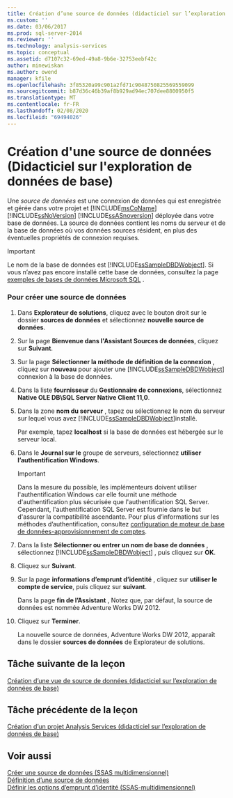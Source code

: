```yaml
---
title: Création d’une source de données (didacticiel sur l’exploration de données de base) | Microsoft Docs
ms.custom: ''
ms.date: 03/06/2017
ms.prod: sql-server-2014
ms.reviewer: ''
ms.technology: analysis-services
ms.topic: conceptual
ms.assetid: d7107c32-69ed-49a8-9b6e-32753eebf42c
author: minewiskan
ms.author: owend
manager: kfile
ms.openlocfilehash: 3f85320a99c901a2fd71c9048750825569559099
ms.sourcegitcommit: b87d36c46b39af8b929ad94ec707dee8800950f5
ms.translationtype: MT
ms.contentlocale: fr-FR
ms.lasthandoff: 02/08/2020
ms.locfileid: "69494026"
---
```

# <a name="creating-a-data-source-basic-data-mining-tutorial"></a>Création d'une source de données (Didacticiel sur l'exploration de données de base)
  Une *source de données* est une connexion de données qui est enregistrée et gérée dans votre projet et [!INCLUDE[msCoName](../includes/msconame-md.md)] [!INCLUDE[ssNoVersion](../includes/ssnoversion-md.md)] [!INCLUDE[ssASnoversion](../includes/ssasnoversion-md.md)] déployée dans votre base de données. La source de données contient les noms du serveur et de la base de données où vos données sources résident, en plus des éventuelles propriétés de connexion requises.  
  
> [!IMPORTANT]  
>  Le nom de la base de données est [!INCLUDE[ssSampleDBDWobject](../includes/sssampledbdwobject-md.md)]. Si vous n’avez pas encore installé cette base de données, consultez la page [exemples de bases de données Microsoft SQL](https://go.microsoft.com/fwlink/?LinkId=88417) .  
  
### <a name="to-create-a-data-source"></a>Pour créer une source de données  
  
1.  Dans **Explorateur de solutions**, cliquez avec le bouton droit sur le dossier **sources de données** et sélectionnez **nouvelle source de données**.  
  
2.  Sur la page **Bienvenue dans l'Assistant Sources de données**, cliquez sur **Suivant**.  
  
3.  Sur la page **Sélectionner la méthode de définition de la connexion** , cliquez sur **nouveau** pour ajouter une [!INCLUDE[ssSampleDBDWobject](../includes/sssampledbdwobject-md.md)] connexion à la base de données.  
  
4.  Dans la liste **fournisseur** du **Gestionnaire de connexions**, sélectionnez **Native OLE DB\SQL Server Native Client 11,0**.  
  
5.  Dans la zone **nom du serveur** , tapez ou sélectionnez le nom du serveur sur lequel vous avez [!INCLUDE[ssSampleDBDWobject](../includes/sssampledbdwobject-md.md)]installé.  
  
     Par exemple, tapez **localhost** si la base de données est hébergée sur le serveur local.  
  
6.  Dans le **Journal sur le** groupe de serveurs, sélectionnez **utiliser l’authentification Windows**.  
  
    > [!IMPORTANT]  
    >  Dans la mesure du possible, les implémenteurs doivent utiliser l'authentification Windows car elle fournit une méthode d'authentification plus sécurisée que l'authentification SQL Server. Cependant, l'authentification SQL Server est fournie dans le but d'assurer la compatibilité ascendante. Pour plus d’informations sur les méthodes d’authentification, consultez [configuration de moteur de base de données-approvisionnement de comptes](../../2014/sql-server/install/database-engine-configuration-account-provisioning.md).  
  
7.  Dans la liste **Sélectionner ou entrer un nom de base de données** , sélectionnez [!INCLUDE[ssSampleDBDWobject](../includes/sssampledbdwobject-md.md)] , puis cliquez sur **OK**.  
  
8.  Cliquez sur **Suivant**.  
  
9. Sur la page **informations d’emprunt d’identité** , cliquez sur **utiliser le compte de service**, puis cliquez sur **suivant**.  
  
     Dans la page **fin de l’Assistant** , Notez que, par défaut, la source de données est nommée Adventure Works DW 2012.  
  
10. Cliquez sur **Terminer**.  
  
     La nouvelle source de données, Adventure Works DW 2012, apparaît dans le dossier **sources de données** de Explorateur de solutions.  
  
## <a name="next-task-in-lesson"></a>Tâche suivante de la leçon  
 [Création d’une vue de source de données &#40;didacticiel sur l’exploration de données de base&#41;](../../2014/tutorials/creating-a-data-source-view-basic-data-mining-tutorial.md)  
  
## <a name="previous-task-in-lesson"></a>Tâche précédente de la leçon  
 [Création d’un projet Analysis Services &#40;didacticiel sur l’exploration de données de base&#41;](../../2014/tutorials/creating-an-analysis-services-project-basic-data-mining-tutorial.md)  
  
## <a name="see-also"></a>Voir aussi  
 [Créer une source de données &#40;SSAS multidimensionnel&#41;](https://docs.microsoft.com/analysis-services/multidimensional-models/create-a-data-source-ssas-multidimensional)   
 [Définition d’une source de données](../analysis-services/lesson-1-2-defining-a-data-source.md)   
 [Définir les options d’emprunt d’identité &#40;SSAS-multidimensionnel&#41;](https://docs.microsoft.com/analysis-services/multidimensional-models/set-impersonation-options-ssas-multidimensional)  
  
  

